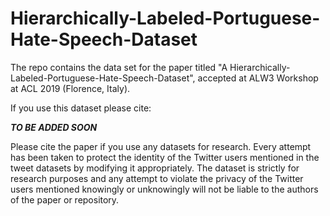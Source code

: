 # Hierarchically-Labeled-Portuguese-Hate-Speech-Dataset

The repo contains the data set for the paper titled "A Hierarchically-Labeled-Portuguese-Hate-Speech-Dataset", accepted at ALW3 Workshop at ACL 2019 (Florence, Italy).

If you use this dataset please cite:

***TO BE ADDED SOON***

Please cite the paper if you use any datasets for research. Every attempt has been taken to protect the identity of the Twitter users mentioned in the tweet datasets by modifying it appropriately. The dataset is strictly for research purposes and any attempt to violate the privacy of the Twitter users mentioned knowingly or unknowingly will not be liable to the authors of the paper or repository.
